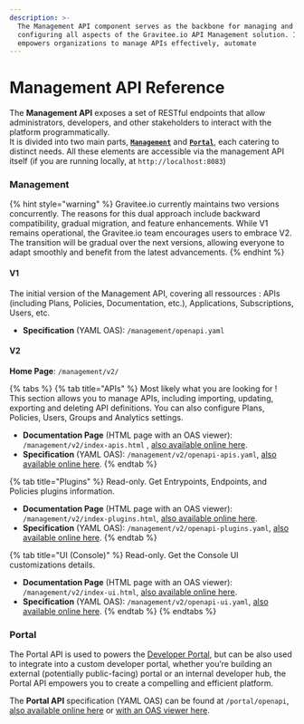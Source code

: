 ```yaml
---
description: >-
  The Management API component serves as the backbone for managing and
  configuring all aspects of the Gravitee.io API Management solution. It
  empowers organizations to manage APIs effectively, automate
---
```


# Management API Reference

The **Management API** exposes a set of RESTful endpoints that allow administrators, developers, and other stakeholders to interact with the platform programmatically.\
It is divided into two main parts, [**`Management`**](management-api-reference.md#management) and [**`Portal`**](management-api-reference.md#portal), each catering to distinct needs. All these elements are accessible via the management API itself (if you are running locally, at `http://localhost:8083`)

### Management

{% hint style="warning" %}
Gravitee.io currently maintains two versions concurrently. The reasons for this dual approach include backward compatibility, gradual migration, and feature enhancements. While V1 remains operational, the Gravitee.io team encourages users to embrace V2. The transition will be gradual over the next versions, allowing everyone to adapt smoothly and benefit from the latest advancements.
{% endhint %}

#### **V1**

The initial version of the Management API, covering all ressources : APIs (including Plans, Policies, Documentation, etc.), Applications, Subscriptions, Users, etc.

* **Specification** (YAML OAS): `/management/openapi.yaml`

#### **V2**

**Home Page**: `/management/v2/`

{% tabs %}
{% tab title="APIs" %}
Most likely what you are looking for ! This section allows you to manage APIs, including importing, updating, exporting and deleting API definitions. You can also configure Plans, Policies, Users, Groups and Analytics settings.

* **Documentation Page** (HTML page with an OAS viewer): `/management/v2/index-apis.html` , [also available online here](https://elements-demo.stoplight.io/?spec=https://raw.githubusercontent.com/gravitee-io/gravitee-api-management/4.2.x/gravitee-apim-rest-api/gravitee-apim-rest-api-management-v2/gravitee-apim-rest-api-management-v2-rest/src/main/resources/openapi/openapi-apis.yaml#/).
* **Specification** (YAML OAS): `/management/v2/openapi-apis.yaml`, [also available online here](https://raw.githubusercontent.com/gravitee-io/gravitee-api-management/4.2.x/gravitee-apim-rest-api/gravitee-apim-rest-api-management-v2/gravitee-apim-rest-api-management-v2-rest/src/main/resources/openapi/openapi-apis.yaml).
{% endtab %}

{% tab title="Plugins" %}
Read-only. Get Entrypoints, Endpoints, and Policies plugins information.

* **Documentation Page** (HTML page with an OAS viewer): `/management/v2/index-plugins.html`, [also available online here](https://elements-demo.stoplight.io/?spec=https://raw.githubusercontent.com/gravitee-io/gravitee-api-management/4.2.x/gravitee-apim-rest-api/gravitee-apim-rest-api-management-v2/gravitee-apim-rest-api-management-v2-rest/src/main/resources/openapi/openapi-plugins.yaml).
* **Specification** (YAML OAS): `/management/v2/openapi-plugins.yaml`, [also available online here](https://raw.githubusercontent.com/gravitee-io/gravitee-api-management/4.2.x/gravitee-apim-rest-api/gravitee-apim-rest-api-management-v2/gravitee-apim-rest-api-management-v2-rest/src/main/resources/openapi/openapi-plugins.yaml).
{% endtab %}

{% tab title="UI (Console)" %}
Read-only. Get the Console UI customizations details.

* **Documentation Page** (HTML page with an OAS viewer): `/management/v2/index-ui.html`, [also available online here](https://elements-demo.stoplight.io/?spec=https://raw.githubusercontent.com/gravitee-io/gravitee-api-management/4.2.x/gravitee-apim-rest-api/gravitee-apim-rest-api-management-v2/gravitee-apim-rest-api-management-v2-rest/src/main/resources/openapi/openapi-ui.yaml).
* **Specification** (YAML OAS): `/management/v2/openapi-ui.yaml`, [also available online here](https://raw.githubusercontent.com/gravitee-io/gravitee-api-management/4.2.x/gravitee-apim-rest-api/gravitee-apim-rest-api-management-v2/gravitee-apim-rest-api-management-v2-rest/src/main/resources/openapi/openapi-ui.yaml).
{% endtab %}
{% endtabs %}

### Portal

The Portal API is used to powers the [Developer Portal](../guides/developer-portal/), but can be also used to integrate into a custom developer portal, whether you’re building an external (potentially public-facing) portal or an internal developer hub, the Portal API empowers you to create a compelling and efficient platform.

The **Portal API** specification (YAML OAS) can be found at `/portal/openapi`, [also available online here](https://raw.githubusercontent.com/gravitee-io/gravitee-api-management/4.2.x/gravitee-apim-rest-api/gravitee-apim-rest-api-portal/gravitee-apim-rest-api-portal-rest/src/main/resources/portal-openapi.yaml) or [with an OAS viewer here](https://elements-demo.stoplight.io/?spec=https://raw.githubusercontent.com/gravitee-io/gravitee-api-management/4.2.x/gravitee-apim-rest-api/gravitee-apim-rest-api-portal/gravitee-apim-rest-api-portal-rest/src/main/resources/portal-openapi.yaml).
